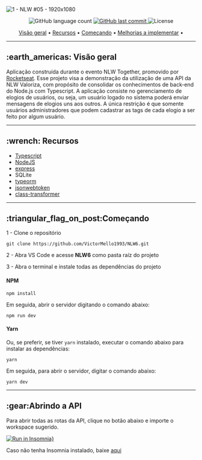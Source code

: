 ![1 - NLW #05 - 1920x1080](https://user-images.githubusercontent.com/35710766/123493131-f5a50780-d5f1-11eb-8411-9800a60efcde.png)

<p align="center">
  <img alt="GitHub language count" src="https://img.shields.io/github/languages/count/VictorMello1993/NLW6?color=FF0000">
  
  <a href="https://github.com/VictorMello1993/NLW6/commits/master">
    <img alt="GitHub last commit" src="https://img.shields.io/github/last-commit/VictorMello1993/NLW6?color=D3D3D3">
  </a> 
  
  <img alt="License" src="https://img.shields.io/badge/license-MIT-brightgreen">
   <a href="https://github.com/VictorMello1993/NLW6/stargazers"></a>
</p>


<p align="center">
  <a href="#earth_americas-visão-geral">Visão geral</a> •
  <a href="#wrench-recursos">Recursos</a> •
  <a href="#triangular_flag_on_postcomeçando">Começando</a> •
  <a href="#melhorias-a-implementar">Melhorias a implementar</a> •  
</p>

---

<h2>:earth_americas: Visão geral</h2>
<p>Aplicação construída durante o evento NLW Together, promovido por <a href="https://rocketseat.com.br/">Rocketseat</a>. Esse projeto visa a demonstração da utilização de uma API da NLW Valoriza, com propósito de consolidar os conhecimentos de back-end do Node.js com Typescript. A aplicação consiste no gerenciamento de elogios de usuários, ou seja, um usuário logado no sistema poderá enviar mensagens de elogios uns aos outros. A única restrição é que somente usuários administradores que podem cadastrar as tags de cada elogio a ser feito por algum usuário.
<p>

---

<h2>:wrench: Recursos</h2>
<ul>
  <li><a href="https://www.npmjs.com/package/typescript">Typescript</a></li>
  <li><a href="https://nodejs.org/en/">NodeJS</a></li>
  <li><a href="https://www.npmjs.com/package/express">express</a></li>
  <li>SQLite</li>
  <li><a href="https://www.npmjs.com/package/typeorm">typeorm</a></li>
  <li><a href="https://www.npmjs.com/package/jsonwebtoken">jsonwebtoken</a></li>
  <li><a href="https://www.npmjs.com/package/class-transformer">class-transformer</a></li>
</ul>

---

<h2>:triangular_flag_on_post:Começando</h2>

1 - Clone o repositório
```
git clone https://github.com/VictorMello1993/NLW6.git
```

2 - Abra VS Code e acesse <strong>NLW6</strong> como pasta raíz do projeto

3 - Abra o terminal e instale todas as dependências do projeto

#### NPM
```
npm install
```

Em seguida, abrir o servidor digitando o comando abaixo:
```
npm run dev
```

#### Yarn
Ou, se preferir, se tiver ```yarn``` instalado, executar o comando abaixo para instalar as dependências:
```
yarn
```

Em seguida, para abrir o servidor, digitar o comando abaixo: 
```
yarn dev
```

---

<h2>:gear:Abrindo a API</h2>
Para abrir todas as rotas da API, clique no botão abaixo e importe o workspace sugerido.

[![Run in Insomnia}](https://insomnia.rest/images/run.svg)](https://insomnia.rest/run/?label=NLW06&uri=https%3A%2F%2Fgist.githubusercontent.com%2FVictorMello1993%2F33e0bd480b8ff018d7f0d92a0a62eee0%2Fraw%2Fc3bf3e5ace10f41d78e58379f12ff14f77d8060b%2Fnlw06.json)

Caso não tenha Insomnia instalado, baixe <a href="https://insomnia.rest/download">aqui</a>

